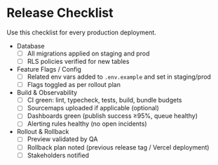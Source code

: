 # Release Checklist

Use this checklist for every production deployment.

- Database
  - [ ] All migrations applied on staging and prod
  - [ ] RLS policies verified for new tables

- Feature Flags / Config
  - [ ] Related env vars added to `.env.example` and set in staging/prod
  - [ ] Flags toggled as per rollout plan

- Build & Observability
  - [ ] CI green: lint, typecheck, tests, build, bundle budgets
  - [ ] Sourcemaps uploaded if applicable (optional)
  - [ ] Dashboards green (publish success ≥95%, queue healthy)
  - [ ] Alerting rules healthy (no open incidents)

- Rollout & Rollback
  - [ ] Preview validated by QA
  - [ ] Rollback plan noted (previous release tag / Vercel deployment)
  - [ ] Stakeholders notified
